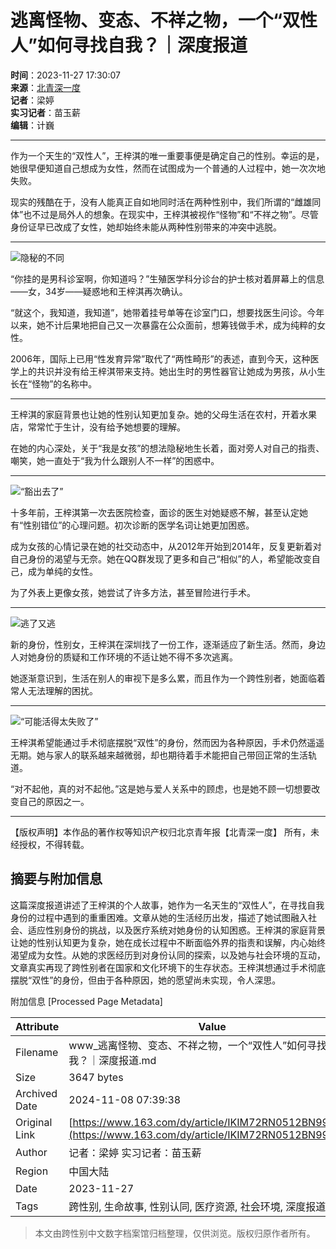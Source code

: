 # 逃离怪物、变态、不祥之物，一个“双性人”如何寻找自我？｜深度报道

**时间**：2023-11-27 17:30:07  
**来源**：[北青深一度](https://www.163.com/dy/media/T1477387792079.html)  
**记者**：梁婷  
**实习记者**：苗玉薪  
**编辑**：计巍  

---

作为一个天生的“双性人”，王梓淇的唯一重要事便是确定自己的性别。幸运的是，她很早便知道自己想成为女性，然而在试图成为一个普通的人过程中，她一次次地失败。

现实的残酷在于，没有人能真正自如地同时活在两种性别中，我们所谓的“雌雄同体”也不过是局外人的想象。在现实中，王梓淇被视作“怪物”和“不祥之物”。尽管身份证早已改成了女性，她却始终未能从两种性别带来的冲突中逃脱。

---

![隐秘的不同](http://dingyue.ws.126.net/2023/1127/686bb6bcg00s4rzpz0007d200hr001zg00fm001q.gif)

“你挂的是男科诊室啊，你知道吗？”生殖医学科分诊台的护士核对着屏幕上的信息——女，34岁——疑惑地和王梓淇再次确认。

“就这个，我知道，我知道”，她带着挂号单等在诊室门口，想要找医生问诊。今年以来，她不计后果地把自己又一次暴露在公众面前，想筹钱做手术，成为纯粹的女性。

2006年，国际上已用“性发育异常”取代了“两性畸形”的表述，直到今天，这种医学上的共识并没有给王梓淇带来支持。她出生时的男性器官让她成为男孩，从小生长在“怪物”的名称中。

---

王梓淇的家庭背景也让她的性别认知更加复杂。她的父母生活在农村，开着水果店，常常忙于生计，没有给予她想要的理解。

在她的内心深处，关于“我是女孩”的想法隐秘地生长着，面对旁人对自己的指责、嘲笑，她一直处于“我为什么跟别人不一样”的困惑中。

---

![“豁出去了”](http://dingyue.ws.126.net/2023/1127/686bb6bcg00s4rzpz0007d200hr001zg00fm001q.gif)

十多年前，王梓淇第一次去医院检查，面诊的医生对她疑惑不解，甚至认定她有“性别错位”的心理问题。初次诊断的医学名词让她更加困惑。

成为女孩的心情记录在她的社交动态中，从2012年开始到2014年，反复更新着对自己身份的渴望与无奈。她在QQ群发现了更多和自己“相似”的人，希望能改变自己，成为单纯的女性。

为了外表上更像女孩，她尝试了许多方法，甚至冒险进行手术。

---

![逃了又逃](http://dingyue.ws.126.net/2023/1127/686bb6bcg00s4rzpz0007d200hr001zg00fm001q.gif)

新的身份，性别女，王梓淇在深圳找了一份工作，逐渐适应了新生活。然而，身边人对她身份的质疑和工作环境的不适让她不得不多次逃离。

她逐渐意识到，生活在别人的审视下是多么累，而且作为一个跨性别者，她面临着常人无法理解的困扰。

---

![“可能活得太失败了”](http://dingyue.ws.126.net/2023/1127/686bb6bcg00s4rzpz0007d200hr001zg00fm001q.gif)

王梓淇希望能通过手术彻底摆脱“双性”的身份，然而因为各种原因，手术仍然遥遥无期。她与家人的联系越来越微弱，却也期待着手术能把自己带回正常的生活轨道。

“对不起他，真的对不起他。”这是她与爱人关系中的顾虑，也是她不顾一切想要改变自己的原因之一。

---

【版权声明】本作品的著作权等知识产权归北京青年报【北青深一度】 所有，未经授权，不得转载。

## 摘要与附加信息

<!-- tcd_abstract -->
这篇深度报道讲述了王梓淇的个人故事，她作为一名天生的“双性人”，在寻找自我身份的过程中遇到的重重困难。文章从她的生活经历出发，描述了她试图融入社会、适应性别身份的挑战，以及医疗系统对她身份的认知困惑。王梓淇的家庭背景让她的性别认知更为复杂，她在成长过程中不断面临外界的指责和误解，内心始终渴望成为女性。从她的求医经历到对身份认同的探索，以及她与社会环境的互动，文章真实再现了跨性别者在国家和文化环境下的生存状态。王梓淇想通过手术彻底摆脱“双性”的身份，但由于各种原因，她的愿望尚未实现，令人深思。
<!-- tcd_abstract_end -->

附加信息 [Processed Page Metadata]

| Attribute       | Value                                  |
|-----------------|----------------------------------------|
| Filename        | www_逃离怪物、变态、不祥之物，一个“双性人”如何寻找自我？｜深度报道.md                             |
| Size            | 3647 bytes                           |
| Archived Date   | 2024-11-08 07:39:38                             |
| Original Link   | [https://www.163.com/dy/article/IKIM72RN0512BN99.html](https://www.163.com/dy/article/IKIM72RN0512BN99.html)                       |
| Author          | 记者：梁婷 实习记者：苗玉薪                               |
| Region          | 中国大陆                               |
| Date            | 2023-11-27                                 |
| Tags            | 跨性别, 生命故事, 性别认同, 医疗资源, 社会环境, 深度报道                                 |
>
> 本文由跨性别中文数字档案馆归档整理，仅供浏览。版权归原作者所有。
>